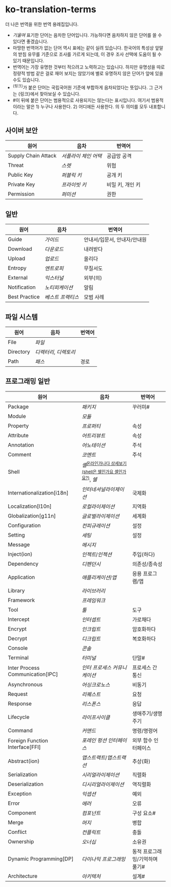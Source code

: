 # ko-translation-terms

더 나은 번역을 위한 번역 용례집입니다.

- *기울여* 표기한 단어는 음차한 단어입니다. 가능하다면 음차하지 않은 단어를 쓸 수 있다면 좋겠습니다.
- 마땅한 번역어가 없는 단어 역시 표에는 같이 실려 있습니다. 한국어의 특성상 앞말의 받침 유무를 기준으로 조사를 가르게 되는데, 이 경우 조사 선택에 도움이 될 수 있기 때문입니다.
- 번역어는 가장 유명한 것부터 적으려고 노력하고는 있습니다. 하지만 유명성을 따로 정량적 방법 같은 걸로 재어 보지는 않았기에 별로 유명하지 않은 단어가 앞에 있을 수도 있습니다.
- <sup>{링크}</sup>가 붙은 단어는 국립국어원 기준에 부합하게 음차되었다는 뜻입니다. 그 근거는 {링크}에서 찾아보실 수 있습니다.
- \#이 뒤에 붙은 단어는 범용적으로 사용되지는 않는다는 표시입니다. 여기서 범용적이라는 말은 1) 누구나 사용한다. 2) 어디에든 사용한다. 의 두 의미를 모두 내포합니다.

## 사이버 보안

| 원어                | 음차                 | 번역어           |
| ------------------- | -------------------- | ---------------- |
| Supply Chain Attack | *서플라이 체인 어택* | 공급망 공격      |
| Threat              | *스렛*               | 위협             |
| Public Key          | *퍼블릭 키*          | 공개 키          |
| Private Key         | *프라이빗 키*        | 비밀 키, 개인 키 |
| Permission          | *퍼미션*             | 권한             |

## 일반

| 원어          | 음차              | 번역어                       |
| ------------- | ----------------- | ---------------------------- |
| Guide         | *가이드*          | 안내서/입문서, 안내자/안내원 |
| Download      | *다운로드*        | 내려받다                     |
| Upload        | *업로드*          | 올리다                       |
| Entropy       | *엔트로피*        | 무질서도                     |
| External      | *익스터널*        | 외부(의)                     |
| Notification  | *노티피케이션*    | 알림                         |
| Best Practice | *베스트 프랙티스* | 모범 사례                    |

## 파일 시스템

| 원어      | 음차                   | 번역어 |
| --------- | ---------------------- | ------ |
| File      | *파일*                 |        |
| Directory | *디렉터리*, *디렉토리* |        |
| Path      | *패스*                 | 경로   |

## 프로그래밍 일반

| 원어                             | 음차                                                                       | 번역어                         |
| -------------------------------- | -------------------------------------------------------------------------- | ------------------------------ |
| Package                          | *패키지*                                                                   | 꾸러미#                        |
| Module                           | *모듈*                                                                     |                                |
| Property                         | *프로퍼티*                                                                 | 속성                           |
| Attribute                        | *어트리뷰트*                                                               | 속성                           |
| Annotation                       | *어노테이션*                                                               | 주석                           |
| Comment                          | *코멘트*                                                                   | 주석                           |
| Shell                            | *셸*<sup>[온라인가나다 상세보기(shell은 쉘인가요 셸인가요?)][]</sup>, *쉘* |                                |
| Internationalization[i18n]       | *인터네셔널라이제이션*                                                     | 국제화                         |
| Localization[l10n]               | *로컬라이제이션*                                                           | 지역화                         |
| Globalization[g11n]              | *글로벌라이제이션*                                                         | 세계화                         |
| Configuration                    | *컨피규레이션*                                                             | 설정                           |
| Setting                          | *세팅*                                                                     | 설정                           |
| Message                          | *메시지*                                                                   |                                |
| Inject(ion)                      | *인젝트*/*인젝션*                                                          | 주입(하다)                     |
| Dependency                       | *디펜던시*                                                                 | 의존성/종속성                  |
| Application                      | *애플리케이션*/*앱*                                                        | 응용 프로그램/앱               |
| Library                          | *라이브러리*                                                               |                                |
| Framework                        | *프레임워크*                                                               |                                |
| Tool                             | *툴*                                                                       | 도구                           |
| Intercept                        | *인터셉트*                                                                 | 가로채다                       |
| Encrypt                          | *인크립트*                                                                 | 암호화하다                     |
| Decrypt                          | *디크립트*                                                                 | 복호화하다                     |
| Console                          | *콘솔*                                                                     |                                |
| Terminal                         | *터미널*                                                                   | 단말#                          |
| Inter Process Communication[IPC] | *인터 프로세스 커뮤니케이션*                                               | 프로세스 간 통신               |
| Asynchronous                     | *어싱크로노스*                                                             | 비동기                         |
| Request                          | *리퀘스트*                                                                 | 요청                           |
| Response                         | *리스폰스*                                                                 | 응답                           |
| Lifecycle                        | *라이프사이클*                                                             | 생애주기/생명주기              |
| Command                          | *커맨드*                                                                   | 명령/명령어                    |
| Foreign Function Interface[FFI]  | *포레인 펑션 인터페이스*                                                   | 외부 함수 인터페이스           |
| Abstract(ion)                    | *앱스트랙트*/*앱스트랙션*                                                  | 추상(화)                       |
| Serialization                    | *시리얼라이제이션*                                                         | 직렬화                         |
| Deserialization                  | *디시리얼라이제이션*                                                       | 역직렬화                       |
| Exception                        | *익셉션*                                                                   | 예외                           |
| Error                            | *에러*                                                                     | 오류                           |
| Component                        | *컴포넌트*                                                                 | 구성 요소#                     |
| Merge                            | *머지*                                                                     | 병합                           |
| Conflict                         | *컨플릭트*                                                                 | 충돌                           |
| Ownership                        | *오너십*                                                                   | 소유권                         |
| Dynamic Programming[DP]          | *다이나믹 프로그래밍*                                                      | 동적 프로그래밍/기억하며 풀기# |
| Architecture                     | *아키텍처*                                                                 | 설계#                          |

[온라인가나다 상세보기(shell은 쉘인가요 셸인가요?)]: https://www.korean.go.kr/front/onlineQna/onlineQnaView.do?mn_id=&qna_seq=227009&pageIndex=1